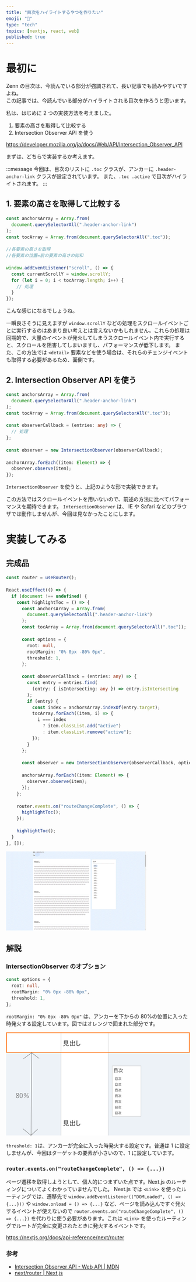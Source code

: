 ```yaml
---
title: "目次をハイライトするやつを作りたい"
emoji: "👀"
type: "tech"
topics: [nextjs, react, web]
published: true
---
```


# 最初に

Zenn の目次は、今読んでいる部分が強調されて、長い記事でも読みやすいですよね。  
この記事では、今読んでいる部分がハイライトされる目次を作ろうと思います。

私は、はじめに 2 つの実装方法を考えました。

1. 要素の高さを取得して比較する
2. Intersection Observer API を使う

https://developer.mozilla.org/ja/docs/Web/API/Intersection_Observer_API

まずは、どちらで実装するか考えます。

:::message
今回は、目次のリストに `.toc` クラスが、アンカーに `.header-anchor-link` クラスが設定されています。
また、`.toc .active` で目次がハイライトされます。
:::

## 1. 要素の高さを取得して比較する

```typescript
const anchorsArray = Array.from(
  document.querySelectorAll(".header-anchor-link")
);
const tocArray = Array.from(document.querySelectorAll(".toc"));

//各要素の高さを取得
//各要素の位置=前の要素の高さの総和

window.addEventListener("scroll", () => {
  const currentScrollY = window.scrollY;
  for (let i = 0; i < tocArray.length; i++) {
    // 処理
  }
});
```

こんな感じになるでしょうね。

一瞬良さそうに見えますが `window.scrollY` などの処理をスクロールイベントごとに実行するのはあまり良い考えとは言えないかもしれません。これらの処理は同期的で、大量のイベントが発火してしまうスクロールイベント内で実行すると、スクロールを阻害してしまいますし、パフォーマンスが低下します。
また、この方法では `<detail>` 要素などを使う場合は、それらのチェンジイベントも取得する必要があるため、面倒です。

## 2. Intersection Observer API を使う

```typescript
const anchorsArray = Array.from(
  document.querySelectorAll(".header-anchor-link")
);
const tocArray = Array.from(document.querySelectorAll(".toc"));

const observerCallback = (entries: any) => {
  // 処理
};

const observer = new IntersectionObserver(observerCallback);

anchorArray.forEach((item: Element) => {
  observer.observe(item);
});
```

`IntersectionObserver` を使うと、上記のような形で実装できます。

この方法ではスクロールイベントを用いないので、前述の方法に比べてパフォーマンスを期待できます。
`IntersectionObserver` は、 IE や Safari などのブラウザでは動作しませんが、今回は見なかったことにします。

# 実装してみる

## 完成品

```typescript
const router = useRouter();

React.useEffect(() => {
  if (document !== undefined) {
    const highlightToc = () => {
      const anchorsArray = Array.from(
        document.querySelectorAll(".header-anchor-link")
      );
      const tocArray = Array.from(document.querySelectorAll(".toc"));

      const options = {
        root: null,
        rootMargin: "0% 0px -80% 0px",
        threshold: 1,
      };

      const observerCallback = (entries: any) => {
        const entry = entries.find(
          (entry: { isIntersecting: any }) => entry.isIntersecting
        );
        if (entry) {
          const index = anchorsArray.indexOf(entry.target);
          tocArray.forEach((item, i) => {
            i === index
              ? item.classList.add("active")
              : item.classList.remove("active");
          });
        }
      };

      const observer = new IntersectionObserver(observerCallback, options);

      anchorsArray.forEach((item: Element) => {
        observer.observe(item);
      });
    };

    router.events.on("routeChangeComplete", () => {
      highlightToc();
    });

    highlightToc();
  }
}, []);
```

![](/images/highlight-the-toc/result.gif)

## 解説

### IntersectionObserver のオプション

```typescript
const options = {
  root: null,
  rootMargin: "0% 0px -80% 0px",
  threshold: 1,
};
```

`rootMargin: "0% 0px -80% 0px"` は、アンカーを下からの 80%の位置に入った時発火する設定しています。図ではオレンジで囲まれた部分です。

![](/images/highlight-the-toc/eventArea.png)

`threshold: 1`は、アンカーが完全に入った時発火する設定です。普通は 1 に設定しませんが、今回はターゲットの要素が小さいので、1 に設定しています。

### `router.events.on("routeChangeComplete", () => {...})`

ページ遷移を取得しようとして、個人的につまずいた点です。Next.js のルーティングについてよくわかっていませんでした。
Next.js では `<Link>` を使ったルーティングでは、遷移先で `window.addEventListener(("DOMLoaded", () => {...}))` や `window.onload = () => {...}` など、ページを読み込んですぐ発火するイベントが使えないので `router.events.on("routeChangeComplete", () => {...})` を代わりに使う必要があります。これは `<Link>` を使ったルーティングでルートが完全に変更されたときに発火するイベントです。

https://nextjs.org/docs/api-reference/next/router

### 参考

- [Intersection Observer API - Web API | MDN](https://developer.mozilla.org/ja/docs/Web/API/Intersection_Observer_API)
- [next/router | Next.js](https://nextjs.org/docs/api-reference/next/router)
